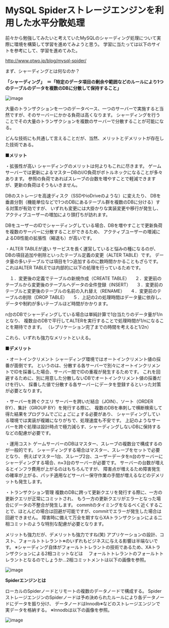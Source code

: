 # MySQL Spiderストレージエンジンを利用した水平分散処理

前々から勉強してみたいと考えていたMySQLのシャーディング処理について実際に環境を構築して学習を進めてみようと思う。
学習に当たっては以下のサイトを参考にして、学習を進めてみた。

http://www.otwo.jp/blog/mysql-spider/

まず、シャーディングとは何なのか？

__「シャーディング」　＝「特定のデータ項目の剰余や範囲などのルールにより1つのテーブルのデータを複数のDBに分散して保持すること」__

![image](https://user-images.githubusercontent.com/18514297/90956474-f052ca00-e4c1-11ea-9855-16d0201a1aea.png)

大量のトランザクションを一つのデータベース、一つのサーバーで実施すると当然ですが、そのサーバーにかかる負荷は高くなります。
シャーディングを行うことでその大量のトランザクションを複数のサーバーで分散することが可能になる。

どんな技術にも共通して言えることだが、当然、メリットとデメリットが存在した技術である。

__■メリット__

・拡張性が高い
シャーディングのメリットは何よりもこれに尽きます。
ゲームサーバーでは更新によるマスターDBのI/O負荷がボトルネックになることが多々あります。
参照の負荷であればスレーブの台数を増やすことで軽減できますが、更新の負荷はそうもいきません。

DBのストレージを高速ディスク（SSDやioDriveのような）に変えたり、
DBを垂直分割（機能単位などで1つのDBにあるテーブル群を複数のDBに分ける）する対策が有効ですが、
いずれも変更には大掛かりな実装変更や移行が発生し、アクティブユーザーの増加により頭打ちが訪れます。

DBをユーザーのIDでシャーディングしている場合、DBを増やすことで更新負荷を複数のサーバーに分散することができるため、
アクティブユーザーの増減によるDB性能の拡張性（縮退も）が高いです。

・ALTER TABLEが速い
サービスを長く運営していると悩みの種になるのが、DBの項目追加や削除といったテーブル定義の変更（ALTER TABLE）です。
データ量の多いテーブルでは項目を1つ追加するのに数時間かかることもざらです。これはALTER TABLEでは内部的に以下の処理を行っているためです。

　１．変更後の定義でテーブルの新規作成（CREATE TABLE）
　２．変更前のテーブルから変更後のテーブルへデータの全件登録（INSERT）
　３．変更前のテーブルと変更後のテーブルの名前の入れ替え（RENAME）
　４．変更前のテーブルの削除（DROP TABLE）
　５．上記の2の処理時間はデータ量に依存し、データや制約が多いテーブルほど時間がかかります。

n台のDBでシャーディングしている場合は単純計算で1台当たりのデータ量が1/nとなり、
複数台のDBで平行してALTERを実行することで処理時間が1/nになることを期待できます。
（レプリケーション完了までの時間を考えると1/2n）

これら、いずれも強力なメリットといえる。

__■デメリット__

・オートインクリメント
シャーディング環境ではオートインクリメント値の採番が面倒です。
というのは、分散する各サーバーで別々にオートインクリメントでIDを採番した場合、サーバー間でIDの重複が発生するためです。
これを回避するために、別に用意した分散しないDBでオートインクリメント値の採番だけを行い、
採番した値で分散する各サーバーにデータを登録するといった対策が必要となります。

・サーバーを跨ぐクエリ
サーバーを跨いだ結合（JOIN）、ソート（ORDER BY）、集計（GROUP BY）を発行する際に、
複数のDBを串刺しで横断検索して得た結果をプログラムでごにょごにょする必要があり、
シャーディングしている環境では実装が複雑になりがちで、処理速度も不安です。
上記のようなサーバーを跨ぐ処理は設計時点で極力減らす、シャーディングしないDBに保持するなどの配慮が必要です。

・運用コスト
ゲームサーバーのDBはマスター、スレーブの複数台で構成するのが一般的です。
シャーディングする場合はマスター、スレーブをセットで必要となり、
例えばマスター1台、スレーブ2台、ユーザーデータをn台のサーバーにシャーディングする場合、n×3台のサーバーが必要です。
サーバーの台数が増えるとインフラ費用が上がるのはもちろんですが、
障害点が増えるため障害発生の確率が上がる、パッチ適用などサーバー保守作業の手間が増えるなどのデメリットも発生します。

・トランザクション管理
複数のDBに跨って更新クエリを発行する際に、一方の更新クエリが正常にコミットされ、
もう一方の更新クエリがエラーとなった場合にデータの不整合が発生します。
commitのタイミングをなるべく近くすることで、ほとんどの場合は回避が可能ですが、commitでエラーが発生した場合は回避できません。
障害時に備えて万全を期すならXAトランザクションによる二相コミットのような特別な配慮が必要となります。

メリットも強力だが、デメリットも強力ですね(笑)
アプリケーションの設計、コスト、フォールトトレラント※のいずれもビジネスに与える影響は半端ないです。
※シャーディング自体がフォールトトレラントの技術であるため、XAトランザクションによる2相コミットなどは
　フォールトトレラントのフォールトトレラントとなるのでしょうか…2相コミットメントは以下の画像を参照。

![image](https://user-images.githubusercontent.com/18514297/90956726-17120000-e4c4-11ea-818e-2dbcd673f58d.png)

__Spiderエンジンとは__

ローカルのSpiderノードとリモートの複数のデータノードで構成する。
SpiderストレージエンジンのSpiderノードは予め決められたルールにより各データノードにデータを振り分け、
データノードはInnodb※などのストレージエンジンで実データを格納する。
※Innodbは以下の画像を参照。

![image](https://user-images.githubusercontent.com/18514297/90956742-40329080-e4c4-11ea-8c36-7336de864af9.png)
